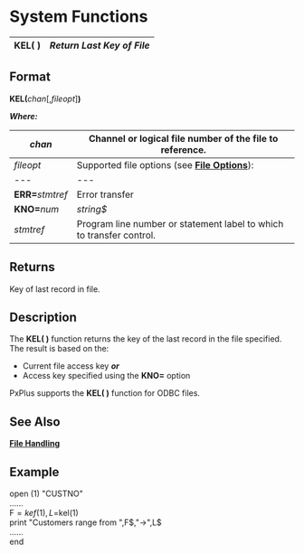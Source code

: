 # System Functions

**KEL( )** |  **_Return Last Key of File_**  
---|---  
  
##  Format

**KEL(**_chan_[,_fileopt_]**)**  
  
**_Where:_**

_chan_ |  Channel or logical file number of the file to reference.  
---|---  
_fileopt_ |  Supported file options (see **[File Options](../appendix/input~output_and_control_options.htm#Mark1)**): |  **END=**_stmtref_ |  End-of-File transfer  
---|---  
**ERR=**_stmtref_ |  Error transfer  
**KNO=**_num_ | _string$_ |  File access key number (_num_) or name (_string$_)  
_stmtref_ |  Program line number or statement label to which to transfer control.  
  
##  Returns

Key of last record in file.

##  Description

The **KEL( )** function returns the key of the last record in the file specified. The result is based on the:

  * Current file access key **_or_**
  * Access key specified using the **KNO=** option



PxPlus supports the **KEL( )** function for ODBC files.

## See Also

**[File Handling](../PxPlus%20User%20Guide/File%20Handling/Introduction.md)**

##  Example

open (1) "CUSTNO"  
......  
F$=kef(1),L$=kel(1)  
print "Customers range from ",F$,"->",L$  
......  
end
